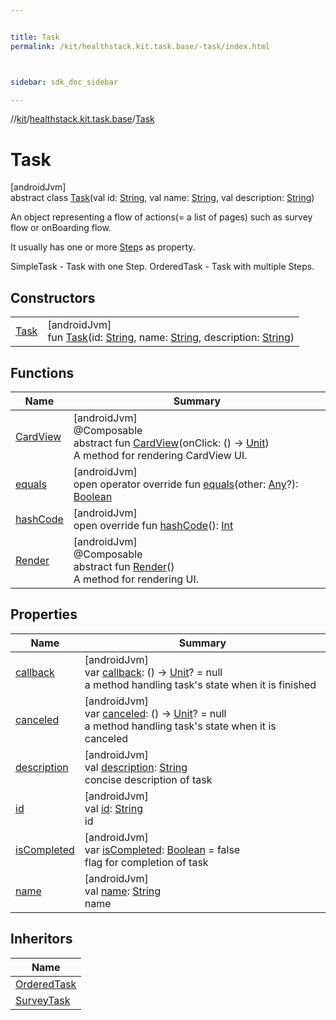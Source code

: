 ```yaml
---


title: Task
permalink: /kit/healthstack.kit.task.base/-task/index.html



sidebar: sdk_doc_sidebar

---
```



//[kit](/kit.html)/[healthstack.kit.task.base](../index.html)/[Task](index.html)



# Task



[androidJvm]\
abstract class [Task](index.html)(val id: [String](https://kotlinlang.org/api/latest/jvm/stdlib/kotlin/-string/index.html), val name: [String](https://kotlinlang.org/api/latest/jvm/stdlib/kotlin/-string/index.html), val description: [String](https://kotlinlang.org/api/latest/jvm/stdlib/kotlin/-string/index.html))

An object representing a flow of actions(= a list of pages) such as survey flow or onBoarding flow.



It usually has one or more [Step](../-step/index.html)s as property.



SimpleTask - Task with one Step. OrderedTask - Task with multiple Steps.



## Constructors


| | |
|---|---|
| [Task](-task.html) | [androidJvm]<br>fun [Task](-task.html)(id: [String](https://kotlinlang.org/api/latest/jvm/stdlib/kotlin/-string/index.html), name: [String](https://kotlinlang.org/api/latest/jvm/stdlib/kotlin/-string/index.html), description: [String](https://kotlinlang.org/api/latest/jvm/stdlib/kotlin/-string/index.html)) |


## Functions


| Name | Summary |
|---|---|
| [CardView](-card-view.html) | [androidJvm]<br>@Composable<br>abstract fun [CardView](-card-view.html)(onClick: () -&gt; [Unit](https://kotlinlang.org/api/latest/jvm/stdlib/kotlin/-unit/index.html))<br>A method for rendering CardView UI. |
| [equals](equals.html) | [androidJvm]<br>open operator override fun [equals](equals.html)(other: [Any](https://kotlinlang.org/api/latest/jvm/stdlib/kotlin/-any/index.html)?): [Boolean](https://kotlinlang.org/api/latest/jvm/stdlib/kotlin/-boolean/index.html) |
| [hashCode](hash-code.html) | [androidJvm]<br>open override fun [hashCode](hash-code.html)(): [Int](https://kotlinlang.org/api/latest/jvm/stdlib/kotlin/-int/index.html) |
| [Render](-render.html) | [androidJvm]<br>@Composable<br>abstract fun [Render](-render.html)()<br>A method for rendering UI. |


## Properties


| Name | Summary |
|---|---|
| [callback](callback.html) | [androidJvm]<br>var [callback](callback.html): () -&gt; [Unit](https://kotlinlang.org/api/latest/jvm/stdlib/kotlin/-unit/index.html)? = null<br>a method handling task's state when it is finished |
| [canceled](canceled.html) | [androidJvm]<br>var [canceled](canceled.html): () -&gt; [Unit](https://kotlinlang.org/api/latest/jvm/stdlib/kotlin/-unit/index.html)? = null<br>a method handling task's state when it is canceled |
| [description](description.html) | [androidJvm]<br>val [description](description.html): [String](https://kotlinlang.org/api/latest/jvm/stdlib/kotlin/-string/index.html)<br>concise description of task |
| [id](id.html) | [androidJvm]<br>val [id](id.html): [String](https://kotlinlang.org/api/latest/jvm/stdlib/kotlin/-string/index.html)<br>id |
| [isCompleted](is-completed.html) | [androidJvm]<br>var [isCompleted](is-completed.html): [Boolean](https://kotlinlang.org/api/latest/jvm/stdlib/kotlin/-boolean/index.html) = false<br>flag for completion of task |
| [name](name.html) | [androidJvm]<br>val [name](name.html): [String](https://kotlinlang.org/api/latest/jvm/stdlib/kotlin/-string/index.html)<br>name |


## Inheritors


| Name |
|---|
| [OrderedTask](../-ordered-task/index.html) |
| [SurveyTask](../../healthstack.kit.task.survey/-survey-task/index.html) |



